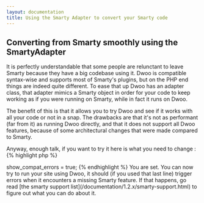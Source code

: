 ```yaml
---
layout: documentation
title: Using the Smarty Adapter to convert your Smarty code
---
```


## Converting from Smarty smoothly using the SmartyAdapter
It is perfectly understandable that some people are relunctant to leave Smarty because they have a big codebase using it. Dwoo is compatible syntax-wise and supports most of Smarty's plugins, but on the PHP end things are indeed quite different. To ease that up Dwoo has an adapter class, that adapter mimics a Smarty object in order for your code to keep working as if you were running on Smarty, while in fact it runs on Dwoo.

The benefit of this is that it allows you to try Dwoo and see if it works with all your code or not in a snap. The drawbacks are that it's not as performant (far from it) as running Dwoo directly, and that it does not support all Dwoo features, because of some architectural changes that were made compared to Smarty.

Anyway, enough talk, if you want to try it here is what you need to change :
{% highlight php %}
<?php 
 
// Comment out the smarty include
// include 'path/to/Smarty.class.php';
 
// Include the main Dwoo class and the Smarty Adapter class
include 'path/to/Dwoo.php'; 
include 'Dwoo/Smarty/Adapter.php';
 
// Replace your Smarty class by Dwoo_Smarty_Adapter, i.e. this : 
// $smarty = new Smarty(); 
// Would become : 
$smarty = new Dwoo_Smarty_Adapter();
 
// If you want to get errors when you use an unsupported feature, enable errors like that
$smarty->show_compat_errors = true;
{% endhighlight %}
You are set. You can now try to run your site using Dwoo, it should (if you used that last line) trigger errors when it encounters a missing Smarty feature. If that happens, go read [the smarty support list](/documentation/1.2.x/smarty-support.html) to figure out what you can do about it.

